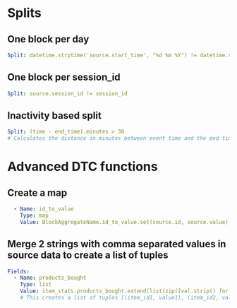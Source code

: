 # Splits

## One block per day

```YAML
Split: datetime.strptime('source.start_time', "%d %m %Y") != datetime.strptime('start_time', "%d %m %Y")      
```

## One block per session_id

```yaml
Split: source.session_id != session_id
```

## Inactivity based split

```YAML
Split: (time - end_time).minutes > 30
# Calculates the distance in minutes between event time and the end time (time last event was received) of the current block.  Split happens when the difference is greater than 30 minutes.
```

# Advanced DTC functions

## Create a map

```yaml
  - Name: id_to_value
    Type: map
    Value: BlockAggregateName.id_to_value.set(source.id, source.value)
```

## Merge 2 strings with comma separated values in source data to create a list of tuples

```yaml
Fields:
  - Name: products_bought
    Type: list
    Value: item_stats.products_bought.extend(list(zip([val.strip() for val in source.item_id.split(',')], [float(val.strip()) for val in source.value.split(',')])))
    # This creates a list of tuples [(item_id1, value1), (item_id2, value2)...]
```
